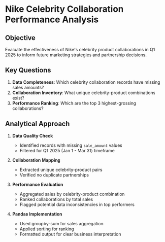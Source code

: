 # Nike Celebrity Collaboration Performance Analysis

## Objective  
Evaluate the effectiveness of Nike's celebrity product collaborations in Q1 2025 to inform future marketing strategies and partnership decisions.

## Key Questions  
1. **Data Completeness**: Which celebrity collaboration records have missing sales amounts?  
2. **Collaboration Inventory**: What unique celebrity-product combinations exist?  
3. **Performance Ranking**: Which are the top 3 highest-grossing collaborations?  

## Analytical Approach  
1. **Data Quality Check**  
   - Identified records with missing `sale_amount` values  
   - Filtered for Q1 2025 (Jan 1 - Mar 31) timeframe  

2. **Collaboration Mapping**  
   - Extracted unique celebrity-product pairs  
   - Verified no duplicate partnerships  

3. **Performance Evaluation**  
   - Aggregated sales by celebrity-product combination  
   - Ranked collaborations by total sales  
   - Flagged potential data inconsistencies in top performers  

4. **Pandas Implementation**  
   - Used groupby-sum for sales aggregation  
   - Applied sorting for ranking  
   - Formatted output for clear business interpretation  